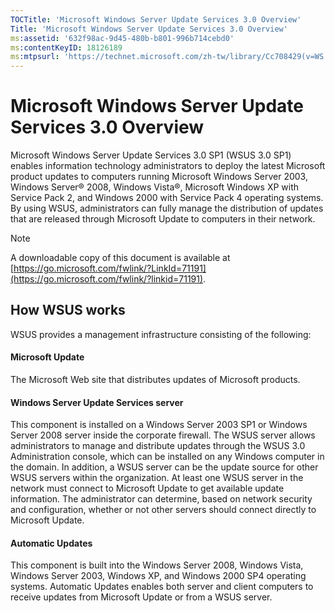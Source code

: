 ```yaml
---
TOCTitle: 'Microsoft Windows Server Update Services 3.0 Overview'
Title: 'Microsoft Windows Server Update Services 3.0 Overview'
ms:assetid: '632f98ac-9d45-480b-b801-996b714cebd0'
ms:contentKeyID: 18126189
ms:mtpsurl: 'https://technet.microsoft.com/zh-tw/library/Cc708429(v=WS.10)'
---
```


Microsoft Windows Server Update Services 3.0 Overview
=====================================================

Microsoft Windows Server Update Services 3.0 SP1 (WSUS 3.0 SP1) enables information technology administrators to deploy the latest Microsoft product updates to computers running Microsoft Windows Server 2003, Windows Server® 2008, Windows Vista®, Microsoft Windows XP with Service Pack 2, and Windows 2000 with Service Pack 4 operating systems. By using WSUS, administrators can fully manage the distribution of updates that are released through Microsoft Update to computers in their network.

> [!NOTE]
> A downloadable copy of this document is available at [https://go.microsoft.com/fwlink/?LinkId=71191](https://go.microsoft.com/fwlink/?linkid=71191).

How WSUS works
--------------

WSUS provides a management infrastructure consisting of the following:

#### Microsoft Update

The Microsoft Web site that distributes updates of Microsoft products.

#### Windows Server Update Services server

This component is installed on a Windows Server 2003 SP1 or Windows Server 2008 server inside the corporate firewall. The WSUS server allows administrators to manage and distribute updates through the WSUS 3.0 Administration console, which can be installed on any Windows computer in the domain. In addition, a WSUS server can be the update source for other WSUS servers within the organization. At least one WSUS server in the network must connect to Microsoft Update to get available update information. The administrator can determine, based on network security and configuration, whether or not other servers should connect directly to Microsoft Update.

#### Automatic Updates

This component is built into the Windows Server 2008, Windows Vista, Windows Server 2003, Windows XP, and Windows 2000 SP4 operating systems. Automatic Updates enables both server and client computers to receive updates from Microsoft Update or from a WSUS server.
